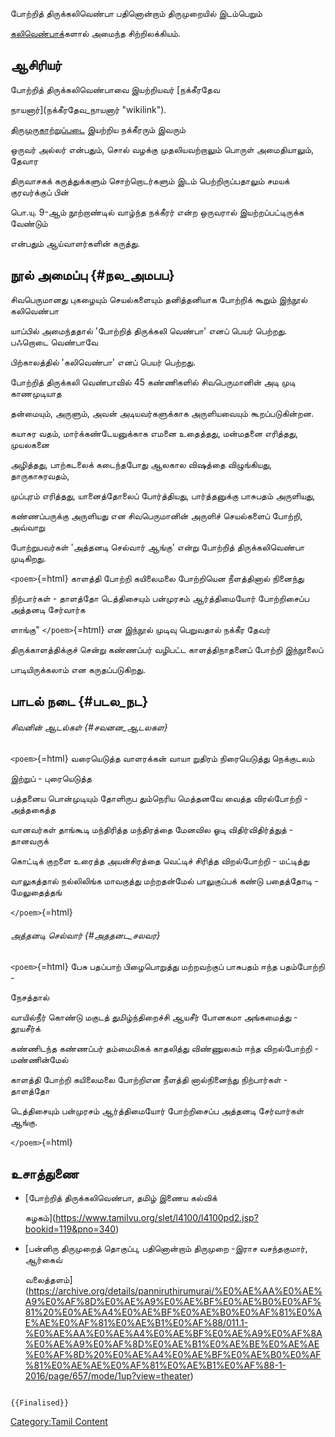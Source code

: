 போற்றித் திருக்கலிவெண்பா பதினொன்றாம் திருமுறையில் இடம்பெறும்
[கலிவெண்பாக](கலிவெண்பா "wikilink")்களால் அமைந்த சிற்றிலக்கியம்.

## ஆசிரியர்

போற்றித் திருக்கலிவெண்பாவை இயற்றியவர் [நக்கீரதேவ
நாயனார்](நக்கீரதேவ_நாயனார் "wikilink").
[திருமுருகாற்றுப்படை](திருமுருகாற்றுப்படை "wikilink") இயற்றிய நக்கீரரும் இவரும்
ஒருவர் அல்லர் என்பதும், சொல் வழக்கு முதலியவற்றாலும் பொருள் அமைதியாலும், தேவார
திருவாசகக் கருத்துக்களும் சொற்றொடர்களும் இடம் பெற்றிருப்பதாலும் சமயக் குரவர்க்குப் பின்
பொ.யு. 9-ஆம் நூற்றாண்டில் வாழ்ந்த நக்கீரர் என்ற ஒருவரால் இயற்றப்பட்டிருக்க வேண்டும்
என்பதும் ஆய்வாளர்களின் கருத்து.

## நூல் அமைப்பு {#நல_அமபப}

சிவபெருமானது புகழையும் செயல்களையும் தனித்தனியாக போற்றிக் கூறும் இந்நூல் கலிவெண்பா
யாப்பில் அமைந்ததால் 'போற்றித் திருக்கலி வெண்பா' எனப் பெயர் பெற்றது. பஃறொடை வெண்பாவே
பிற்காலத்தில் 'கலிவெண்பா' எனப் பெயர் பெற்றது.

போற்றித் திருக்கலி வெண்பாவில் 45 கண்ணிகளில் சிவபெருமானின் அடி முடி காணமுடியாத
தன்மையும், அருளும், அவன் அடியவர்களுக்காக அருளியவையும் கூறப்படுகின்றன.

கயாசுர வதம், மார்க்கண்டேயனுக்காக எமனை உதைத்தது, மன்மதனை எரித்தது, முயலகனை
அழித்தது, பாற்கடலைக் கடைந்தபோது ஆலகால விஷத்தை விழுங்கியது, தாருகாசுரவதம்,
முப்புரம் எரித்தது, யானைத்தோலைப் போர்த்தியது, பார்த்தனுக்கு பாசுபதம் அருளியது,
கண்ணப்பருக்கு அருளியது என சிவபெருமானின் அருளிச் செயல்களைப் போற்றி, அவ்வாறு
போற்றுபவர்கள் \'அத்தனடி செல்வார் ஆங்கு\' என்று போற்றித் திருக்கலிவெண்பா முடிகிறது.
`<poem>`{=html} காளத்தி போற்றி கயிலைமலை போற்றியென நீளத்தினால்‌ நினைந்து
நிற்பார்கள்‌ - தாளத்தோ டெத்திசையும்‌ பன்முரசம்‌ ஆர்த்திமையோர்‌ போற்றிசைப்ப அத்தனடி சேர்வார்க
ளாங்கு" `</poem>`{=html} என இந்நூல்‌ முடிவு பெறுவதால்‌ நக்கீர தேவர்‌
திருக்காளத்திக்குச் சென்று கண்ணப்பர் வழிபட்ட காளத்திநாதனைப் போற்றி இந்நூலைப்‌
பாடியிருக்கலாம் என கருதப்படுகிறது.

## பாடல் நடை {#படல_நட}

###### சிவனின் ஆடல்கள் {#சவனன_ஆடலகள}

`<poem>`{=html} வரையெடுத்த வாளரக்கன் வாயா றுதிரம் நிரையெடுத்து நெக்குடலம்
இற்றுப் - புரையெடுத்த

பத்தனைய பொன்முடியும் தோளிருப தும்நெரிய மெத்தனவே வைத்த விரல்போற்றி - அத்தகைத்த

வானவர்கள் தாங்கூடி மந்திரித்த மந்திரத்தை மேனவில ஓடி விதிர்விதிர்த்துத் - தானவருக்

கொட்டிக் குறளை உரைத்த அயன்சிரத்தை வெட்டிச் சிரித்த விறல்போற்றி - மட்டித்து

வாலுகத்தால் நல்லிலிங்க மாவகுத்து மற்றதன்மேல் பாலுகுப்பக் கண்டு பதைத்தோடி - மேலுதைத்தங்
`</poem>`{=html}

###### அத்தனடி செல்வார் {#அததனட_சலவர}

`<poem>`{=html} பேசு பதப்பாற் பிழைபொறுத்து மற்றவற்குப் பாசுபதம் ஈந்த பதம்போற்றி -
நேசத்தால்

வாயில்நீர் கொண்டு மகுடத் துமிழ்ந்திறைச்சி ஆயசீர் போனகமா அங்கமைத்து - தூயசீர்க்

கண்ணிடந்த கண்ணப்பர் தம்மைமிகக் காதலித்து விண்ணுலகம் ஈந்த விறல்போற்றி - மண்ணின்மேல்

காளத்தி போற்றி கயிலைமலை போற்றிஎன நீளத்தி னால்நினைந்து நிற்பார்கள் - தாளத்தோ

டெத்திசையும் பன்முரசம் ஆர்த்திமையோர் போற்றிசைப்ப அத்தனடி சேர்வார்கள் ஆங்கு.
`</poem>`{=html}

## உசாத்துணை

-   [போற்றித் திருக்கலிவெண்பா, தமிழ் இணைய கல்விக்
    கழகம்](https://www.tamilvu.org/slet/l4100/l4100pd2.jsp?bookid=119&pno=340)
-   [பன்னிரு திருமுறைத் தொகுப்பு, பதினொன்றாம் திருமுறை -இராச வசந்தகுமார், ஆர்கைவ்
    வலைத்தளம்](https://archive.org/details/panniruthirumurai/%E0%AE%AA%E0%AE%A9%E0%AF%8D%E0%AE%A9%E0%AE%BF%E0%AE%B0%E0%AF%81%20%E0%AE%A4%E0%AE%BF%E0%AE%B0%E0%AF%81%E0%AE%AE%E0%AF%81%E0%AE%B1%E0%AF%88/011.1-%E0%AE%AA%E0%AE%A4%E0%AE%BF%E0%AE%A9%E0%AF%8A%E0%AE%A9%E0%AF%8D%E0%AE%B1%E0%AE%BE%E0%AE%AE%E0%AF%8D%20%E0%AE%A4%E0%AE%BF%E0%AE%B0%E0%AF%81%E0%AE%AE%E0%AF%81%E0%AE%B1%E0%AF%88-1-2016/page/657/mode/1up?view=theater)

```{=mediawiki}
{{Finalised}}
```
[Category:Tamil Content](Category:Tamil_Content "wikilink")
